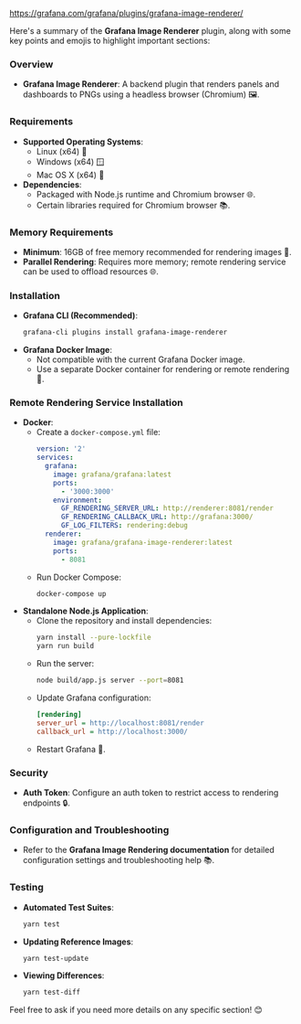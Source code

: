 https://grafana.com/grafana/plugins/grafana-image-renderer/

Here's a summary of the **Grafana Image Renderer** plugin, along with some key points and emojis to highlight important sections:

### Overview
- **Grafana Image Renderer**: A backend plugin that renders panels and dashboards to PNGs using a headless browser (Chromium) 🖼️.

### Requirements
- **Supported Operating Systems**: 
  - Linux (x64) 🐧
  - Windows (x64) 🪟
  - Mac OS X (x64) 🍏
- **Dependencies**: 
  - Packaged with Node.js runtime and Chromium browser 🌐.
  - Certain libraries required for Chromium browser 📚.

### Memory Requirements
- **Minimum**: 16GB of free memory recommended for rendering images 💾.
- **Parallel Rendering**: Requires more memory; remote rendering service can be used to offload resources 🌐.

### Installation
- **Grafana CLI (Recommended)**:
  ```bash
  grafana-cli plugins install grafana-image-renderer
  ```
- **Grafana Docker Image**: 
  - Not compatible with the current Grafana Docker image.
  - Use a separate Docker container for rendering or remote rendering 🐳.

### Remote Rendering Service Installation
- **Docker**:
  - Create a `docker-compose.yml` file:
    ```yaml
    version: '2'
    services:
      grafana:
        image: grafana/grafana:latest
        ports:
          - '3000:3000'
        environment:
          GF_RENDERING_SERVER_URL: http://renderer:8081/render
          GF_RENDERING_CALLBACK_URL: http://grafana:3000/
          GF_LOG_FILTERS: rendering:debug
      renderer:
        image: grafana/grafana-image-renderer:latest
        ports:
          - 8081
    ```
  - Run Docker Compose:
    ```bash
    docker-compose up
    ```
- **Standalone Node.js Application**:
  - Clone the repository and install dependencies:
    ```bash
    yarn install --pure-lockfile
    yarn run build
    ```
  - Run the server:
    ```bash
    node build/app.js server --port=8081
    ```
  - Update Grafana configuration:
    ```ini
    [rendering]
    server_url = http://localhost:8081/render
    callback_url = http://localhost:3000/
    ```
  - Restart Grafana 🔄.

### Security
- **Auth Token**: Configure an auth token to restrict access to rendering endpoints 🔒.

### Configuration and Troubleshooting
- Refer to the **Grafana Image Rendering documentation** for detailed configuration settings and troubleshooting help 📚.

### Testing
- **Automated Test Suites**:
  ```bash
  yarn test
  ```
- **Updating Reference Images**:
  ```bash
  yarn test-update
  ```
- **Viewing Differences**:
  ```bash
  yarn test-diff
  ```

Feel free to ask if you need more details on any specific section! 😊